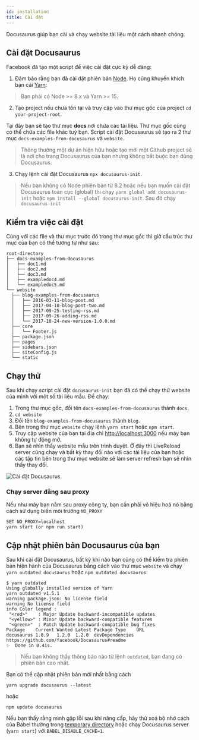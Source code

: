 ```yaml
---
id: installation
title: Cài đặt
---
```


Docusaurus giúp bạn cài và chạy website tài liệu một cách nhanh chóng.

## Cài đặt Docusaurus
Facebook đã tạo một script để việc cài đặt cực kỳ dễ dàng:

1. Đảm bảo rằng bạn đã cài đặt phiên bản [Node](https://nodejs.org). Họ cũng khuyến khích bạn cài [Yarn](https://yarnpkg.com/en/docs/install):
> Bạn phải có Node >= 8.x và Yarn >= 15.

2. Tạo project nếu chưa tồn tại và truy cập vào thư mục gốc của project `cd your-project-root`.

Tại đây bạn sẽ tạo thư mục **docs** nơi chứa các tài liệu. Thư mục gốc cũng có thể chứa các file khác tuỳ bạn. Script cài đặt Docusaurus sẽ tạo ra 2 thư mục `docs-examples-from-docusaurus` và `website`.

> Thông thường một dự án hiện hữu hoặc tạo mới một Github project sẽ là nơi cho trang Docusaurus của bạn nhưng không bắt buộc bạn dùng Docusaurus.

3. Chạy lệnh cài đặt Docusaurus `npx docusaurus-init`.

> Nếu bạn không có Node phiên bản từ 8.2 hoặc nếu bạn muốn cài đặt Docusaurus toàn cục (global) thì chạy `yarn global add docusaurus-init` hoặc `npm install --global docusaurus-init`. Sau đó chạy `docusaurus-init`

## Kiểm tra việc cài đặt

Cùng với các file và thư mục trước đó trong thư mục gốc thì giờ cấu trúc thư mục của bạn có thể tương tự như sau:

    root-directory
    ├── docs-examples-from-docusaurus
    │   ├── doc1.md
    │   ├── doc2.md
    │   ├── doc3.md
    │   ├── exampledoc4.md
    │   └── exampledoc5.md
    └── website
      ├── blog-examples-from-docusaurus
      │   ├── 2016-03-11-blog-post.md
      │   ├── 2017-04-10-blog-post-two.md
      │   ├── 2017-09-25-testing-rss.md
      │   ├── 2017-09-26-adding-rss.md
      │   └── 2017-10-24-new-version-1.0.0.md
      ├── core
      │   └── Footer.js
      ├── package.json
      ├── pages
      ├── sidebars.json
      ├── siteConfig.js
      └── static

## Chạy thử

Sau khi chạy script cài đặt `docusaurus-init` bạn đã có thể chạy thử website của mình với một số tài liệu mẫu. Để chạy:

1. Trong thư mục gốc, đổi tên `docs-examples-from-docusaurus` thành `docs`.
2. `cd website`
3. Đổi tên `blog-examples-from-docusaurus` thành `blog`.
4. Bên trong thư mục `website` chạy lệnh `yarn start` hoặc `npm start`.
4. Truy cập website của bạn tại địa chỉ [http://localhost:3000](http://localhost:3000) nếu máy bạn không tự động mở.
5. Bạn sẽ nhìn thấy website mẫu trên trình duyệt. Ở đây thì LiveReload server cũng chạy và bất kỳ thay đổi nào với các tài liệu của bạn hoặc các tập tin bên trong thư mục website sẽ làm server refresh bạn sẽ nhìn thấy thay đổi.

![Cài đặt Docusaurus](https://docusaurus.io/img/getting-started-preparation-verify.png)

### Chạy server đằng sau proxy

Nếu như máy bạn nằm sau proxy công ty, bạn cần phải vô hiệu hoá nó bằng cách sử dụng biến môi trường `NO_PROXY`

    SET NO_PROXY=localhost
    yarn start (or npm run start)

## Cập nhật phiên bản Docusaurus của bạn

Sau khi cài đặt Docusaurus, bất kỳ khi nào bạn cũng có thể kiểm tra phiên bản hiện hành của Docusaurus bằng cách vào thư mục `website` và chạy `yarn outdated docusaurus` hoặc `npm outdated docusaurus`:

    $ yarn outdated
    Using globally installed version of Yarn
    yarn outdated v1.5.1
    warning package.json: No license field
    warning No license field
    info Color legend :
     "<red>"    : Major Update backward-incompatible updates
     "<yellow>" : Minor Update backward-compatible features
     "<green>"  : Patch Update backward-compatible bug fixes
    Package    Current Wanted Latest Package Type    URL
    docusaurus 1.0.9   1.2.0  1.2.0  devDependencies https://github.com/facebook/Docusaurus#readme
    ✨  Done in 0.41s.

> Nếu bạn không thấy thông báo nào từ lệnh `outdated`, bạn đang có phiên bản cao nhất.

Bạn có thể cập nhật phiên bản mới nhất bằng cách

    yarn upgrade docusaurus --latest

hoặc

    npm update docusaurus

Nếu bạn thấy rằng mình gặp lỗi sau khi nâng cấp, hãy thử xoá bộ nhớ cách của Babel thường trong [temporary directory](https://babeljs.io/docs/en/babel-register/#environment-variables) hoặc chạy Docusaurus server (`yarn start`) với `BABEL_DISABLE_CACHE=1`.

    
